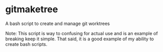 # gitmaketree
A bash script to create and manage git worktrees

Note: This script is way to confusing for actual use and is an example of breaking
      keep it simple. That said, it is a good example of my ability to create
      bash scripts.
